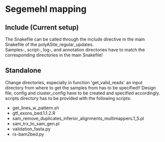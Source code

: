 # Segemehl mapping
## Include (Current setup)
The Snakefile can be called through the include directive in the main Snakefile of the polyASite_regular_updates.     
Samples-, script-, log-, and annotation directories have to match the corresponding directories in the main Snakefile!

## Standalone
Change directories, especially in function 'get_valid_reads' an input directory from where to get the samples from has to be specified!! Design file, config and cluster_config have to be created and specified accordingly.
scripts directory has to be provided with the following scripts:
- get_lines_w_pattern.sh
- gtf_exons_bed.1.1.2.R
- sam_remove_duplicates_inferior_alignments_multimappers.1_5.pl
- sam_trx_to_sam_gen.pl
- validation_fasta.py
- rs-bam2bed.py
